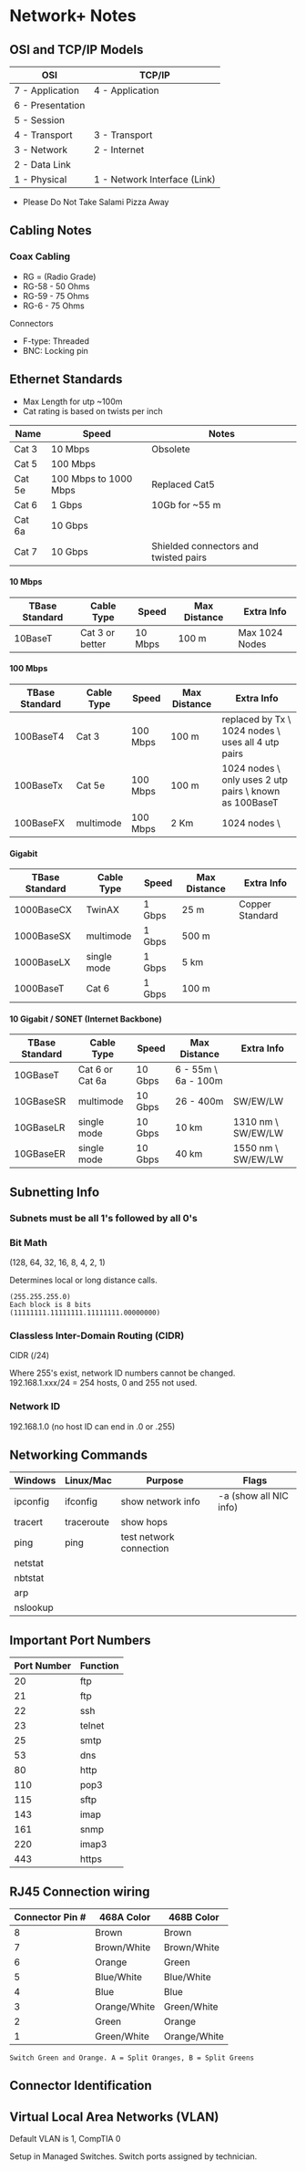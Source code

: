 # Network+ Notes

## OSI and TCP/IP Models

| OSI              | TCP/IP          |
| ---------------- |---------------- |
| 7 - Application  | 4 - Application |
| 6 - Presentation |                 |
| 5 - Session      |                 |
| 4 - Transport    | 3 - Transport   |
| 3 - Network      | 2 - Internet    |
| 2 - Data Link    |                 |
| 1 - Physical     | 1 - Network Interface (Link)|

* Please Do Not Take Salami Pizza Away

## Cabling Notes
### Coax Cabling
- RG = (Radio Grade)
- RG-58 - 50 Ohms
- RG-59 - 75 Ohms
- RG-6 - 75 Ohms

Connectors
- F-type: Threaded
- BNC: Locking pin

## Ethernet Standards
- Max Length for utp ~100m
- Cat rating is based on twists per inch

| Name | Speed | Notes |
|-|-|-|
| Cat 3 | 10 Mbps | Obsolete |
| Cat 5 | 100 Mbps ||
| Cat 5e | 100 Mbps to 1000 Mbps | Replaced Cat5 |
| Cat 6 | 1 Gbps | 10Gb for ~55 m |
| Cat 6a | 10 Gbps ||
| Cat 7 | 10 Gbps | Shielded connectors and twisted pairs |

#### 10 Mbps
| TBase Standard | Cable Type | Speed | Max Distance | Extra Info |
|-|-|-|-|-|
| 10BaseT | Cat 3 or better |10 Mbps | 100 m | Max 1024 Nodes |
#### 100 Mbps
| TBase Standard | Cable Type | Speed | Max Distance | Extra Info |
|-|-|-|-|-|
| 100BaseT4 |Cat 3 | 100 Mbps | 100 m | replaced by Tx \ 1024 nodes \ uses all 4 utp pairs |
| 100BaseTx | Cat 5e | 100 Mbps | 100 m | 1024 nodes \ only uses 2 utp pairs \ known as 100BaseT |
| 100BaseFX | multimode | 100 Mbps | 2 Km | 1024 nodes \ |
#### Gigabit
| TBase Standard | Cable Type | Speed | Max Distance | Extra Info |
|-|-|-|-|-|
| 1000BaseCX | TwinAX | 1 Gbps | 25 m | Copper Standard|
| 1000BaseSX | multimode | 1 Gbps | 500 m ||
| 1000BaseLX | single mode | 1 Gbps | 5 km ||
| 1000BaseT | Cat 6 | 1 Gbps |100 m ||
#### 10 Gigabit / SONET (Internet Backbone)
| TBase Standard | Cable Type | Speed | Max Distance | Extra Info |
|-|-|-|-|-|
| 10GBaseT | Cat 6 or Cat 6a | 10 Gbps | 6 - 55m \ 6a - 100m ||
| 10GBaseSR | multimode | 10 Gbps | 26 - 400m | SW/EW/LW |
| 10GBaseLR | single mode | 10 Gbps | 10 km | 1310 nm \ SW/EW/LW |
| 10GBaseER | single mode | 10 Gbps | 40 km | 1550 nm \ SW/EW/LW |

## Subnetting Info

### Subnets must be all 1's followed by all 0's
### Bit Math
(128, 64, 32, 16, 8, 4, 2, 1)

Determines local or long distance calls.
```
(255.255.255.0)
Each block is 8 bits
(11111111.11111111.11111111.00000000)
```

### Classless Inter-Domain Routing (CIDR)
CIDR (/24)

Where 255's exist, network ID numbers cannot be changed.
192.168.1.xxx/24 = 254 hosts, 0 and 255 not used.

### Network ID
192.168.1.0
(no host ID can end in .0 or .255)

## Networking Commands
| Windows | Linux/Mac | Purpose | Flags |
|-|-|-|-|
| ipconfig | ifconfig | show network info | -a (show all NIC info) |
| tracert | traceroute | show hops | |
| ping | ping | test network connection | |
| netstat ||||
| nbtstat ||||
| arp ||||
| nslookup ||||

## Important Port Numbers
| Port Number | Function |
| ----------- | -------- |
| 20 | ftp |
| 21 | ftp |
| 22 | ssh |
| 23 | telnet |
| 25 | smtp |
| 53 | dns |
| 80 | http |
| 110 | pop3 |
| 115 | sftp |
| 143 | imap |
| 161 | snmp |
| 220 | imap3 |
| 443 | https |

## RJ45 Connection wiring

|Connector Pin #   | 468A Color       | 468B  Color     |
| ---------------- | ---------------- |---------------- |
|8|Brown|Brown|
|7|Brown/White|Brown/White|
|6|Orange|Green|
|5|Blue/White|Blue/White|
|4|Blue|Blue|
|3|Orange/White|Green/White|
|2|Green|Orange|
|1|Green/White|Orange/White|

```
Switch Green and Orange. A = Split Oranges, B = Split Greens
```


## Connector Identification

## Virtual Local Area Networks (VLAN)
Default VLAN is 1, CompTIA 0

Setup in Managed Switches.
Switch ports assigned by technician.